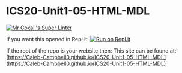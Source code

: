 # ICS20-Unit1-05-HTML-MDL
[![Mr Coxall's Super Linter](https://github.com/Caleb-Campbell0/ICS20-Unit1-05-HTML-MDL/workflows/Mr%20Coxall's%20Super%20Linter/badge.svg)](https://github.com/Caleb-Campbell0/ICS20-Unit1-05-HTML-MDL/actions/)
 
If you want this opened in Repl.it:
[![Run on Repl.it](https://repl.it/badge/github/Caleb-Campbell0/ICS20-Unit1-05-HTML-MDL)](https://repl.it/github/Caleb-Campbell0/ICS20-Unit1-05-HTML-MDL)
 
If the root of the repo is your website then:
This site can be found at: [https://Caleb-Campbell0.github.io/ICS20-Unit1-05-HTML-MDL](https://Caleb-Campbell0.github.io/ICS20-Unit1-05-HTML-MDL)
